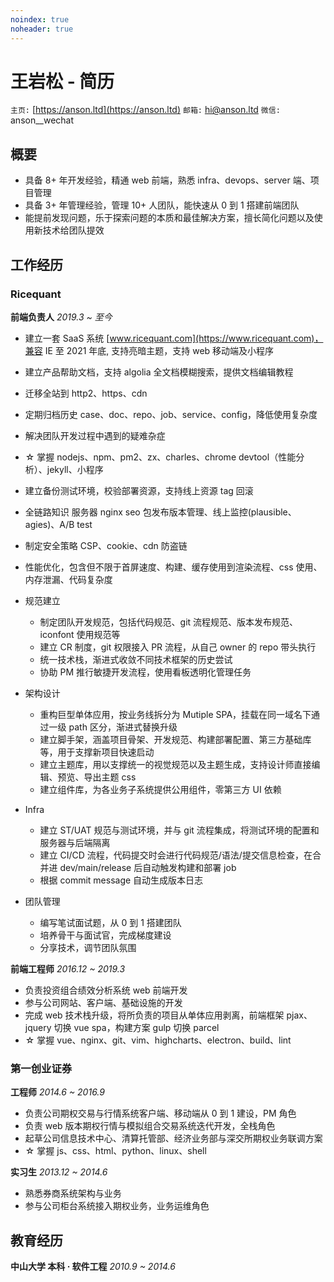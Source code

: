 ```yaml
---
noindex: true
noheader: true
---
```


# 王岩松 - 简历

`主页:` [https://anson.ltd](https://anson.ltd) `邮箱:` [hi@anson.ltd](mailto:hi@anson.ltd) `微信:` anson\_\_wechat

## 概要

- 具备 8+ 年开发经验，精通 web 前端，熟悉 infra、devops、server 端、项目管理
- 具备 3+ 年管理经验，管理 10+ 人团队，能快速从 0 到 1 搭建前端团队
- 能提前发现问题，乐于探索问题的本质和最佳解决方案，擅长简化问题以及使用新技术给团队提效

## 工作经历

### Ricequant

**前端负责人** _2019.3 ~ 至今_

- 建立一套 SaaS 系统 [www.ricequant.com](https://www.ricequant.com)，兼容 IE 至 2021 年底, 支持亮暗主题，支持 web 移动端及小程序
- 建立产品帮助文档，支持 algolia 全文档模糊搜索，提供文档编辑教程
- 迁移全站到 http2、https、cdn
- 定期归档历史 case、doc、repo、job、service、config，降低使用复杂度
- 解决团队开发过程中遇到的疑难杂症
- ☆ 掌握 nodejs、npm、pm2、zx、charles、chrome devtool（性能分析）、jekyll、小程序

- 建立备份测试环境，校验部署资源，支持线上资源 tag 回滚
- 全链路知识 服务器 nginx seo 包发布版本管理、线上监控(plausible、agies)、A/B test
- 制定安全策略 CSP、cookie、cdn 防盗链
- 性能优化，包含但不限于首屏速度、构建、缓存使用到渲染流程、css 使用、内存泄漏、代码复杂度

- 规范建立

  - 制定团队开发规范，包括代码规范、git 流程规范、版本发布规范、iconfont 使用规范等
  - 建立 CR 制度，git 权限接入 PR 流程，从自己 owner 的 repo 带头执行
  - 统一技术栈，渐进式收敛不同技术框架的历史尝试
  - 协助 PM 推行敏捷开发流程，使用看板透明化管理任务

- 架构设计

  - 重构巨型单体应用，按业务线拆分为 Mutiple SPA，挂载在同一域名下通过一级 path 区分，渐进式替换升级
  - 建立脚手架，涵盖项目骨架、开发规范、构建部署配置、第三方基础库等，用于支撑新项目快速启动
  - 建立主题库，用以支撑统一的视觉规范以及主题生成，支持设计师直接编辑、预览、导出主题 css
  - 建立组件库，为各业务子系统提供公用组件，零第三方 UI 依赖

- Infra

  - 建立 ST/UAT 规范与测试环境，并与 git 流程集成，将测试环境的配置和服务器与后端隔离
  - 建立 CI/CD 流程，代码提交时会进行代码规范/语法/提交信息检查，在合并进 dev/main/release 后自动触发构建和部署 job
  - 根据 commit message 自动生成版本日志

- 团队管理

  - 编写笔试面试题，从 0 到 1 搭建团队
  - 培养骨干与面试官，完成梯度建设
  - 分享技术，调节团队氛围

**前端工程师** _2016.12 ~ 2019.3_

- 负责投资组合绩效分析系统 web 前端开发
- 参与公司网站、客户端、基础设施的开发
- 完成 web 技术栈升级，将所负责的项目从单体应用剥离，前端框架 pjax、jquery 切换 vue spa，构建方案 gulp 切换 parcel
- ☆ 掌握 vue、nginx、git、vim、highcharts、electron、build、lint

### 第一创业证券

**工程师** _2014.6 ~ 2016.9_

- 负责公司期权交易与行情系统客户端、移动端从 0 到 1 建设，PM 角色
- 负责 web 版本期权行情与模拟组合交易系统迭代开发，全栈角色
- 起草公司信息技术中心、清算托管部、经济业务部与深交所期权业务联调方案
- ☆ 掌握 js、css、html、python、linux、shell

**实习生** _2013.12 ~ 2014.6_

- 熟悉券商系统架构与业务
- 参与公司柜台系统接入期权业务，业务运维角色

## 教育经历

**中山大学 本科 · 软件工程** _2010.9 ~ 2014.6_
